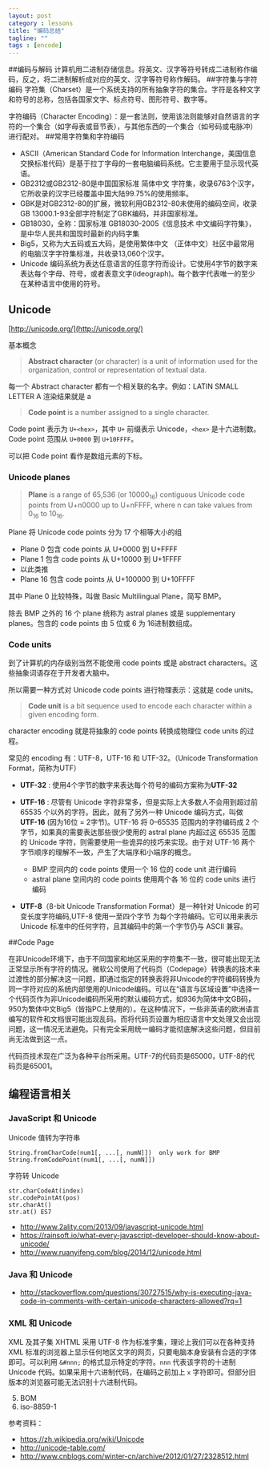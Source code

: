 ```yaml
---
layout: post
category : lessons
title: "编码总结"
tagline: ""
tags : [encode]
---
```


##编码与解码
计算机用二进制存储信息。将英文、汉字等符号转成二进制称作编码，反之，将二进制解析成对应的英文、汉字等符号称作解码。
##字符集与字符编码
字符集（Charset）是一个系统支持的所有抽象字符的集合。字符是各种文字和符号的总称，包括各国家文字、标点符号、图形符号、数字等。

字符编码（Character Encoding）：是一套法则，使用该法则能够对自然语言的字符的一个集合（如字母表或音节表），与其他东西的一个集合（如号码或电脉冲）进行配对。
##常用字符集和字符编码

 - ASCII（American Standard Code for Information Interchange，美国信息交换标准代码）是基于拉丁字母的一套电脑编码系统。它主要用于显示现代英语。
 - GB2312或GB2312-80是中国国家标准 简体中文 字符集，收录6763个汉字，它所收录的汉字已经覆盖中国大陆99.75%的使用频率。
 - GBK是对GB2312-80的扩展，微软利用GB2312-80未使用的编码空间，收录GB 13000.1-93全部字符制定了GBK编码，并非国家标准。 
 - GB18030，全称：国家标准 GB18030-2005《信息技术 中文编码字符集》，是中华人民共和国现时最新的内码字集   
 - Big5，又称为大五码或五大码，是使用繁体中文 （正体中文）社区中最常用的电脑汉字字符集标准，共收录13,060个汉字。
 - Unicode 编码系统为表达任意语言的任意字符而设计。它使用4字节的数字来表达每个字母、符号，或者表意文字(ideograph)。每个数字代表唯一的至少在某种语言中使用的符号。
    
 
## Unicode
[http://unicode.org/](http://unicode.org/)

基本概念

> **Abstract character** (or character) is a unit of information used for the organization, control or representation of textual data.


每一个 Abstract character 都有一个相关联的名字。例如：LATIN SMALL LETTER A 渲染结果就是 a

> **Code point** is a number assigned to a single character.

Code point 表示为 `U+<hex>`，其中 `U+` 前缀表示 Unicode，`<hex>` 是十六进制数。Code point 范围从 `U+0000` 到 `U+10FFFF`。

可以把 Code point 看作是数组元素的下标。

### Unicode planes

> **Plane** is a range of 65,536 (or 10000<sub>16</sub>) contiguous Unicode code points from U+n0000 up to U+nFFFF, where n can take values from 0<sub>16</sub> to 10<sub>16</sub>.

Plane 将 Unicode code points 分为 17 个相等大小的组

* Plane 0 包含 code points 从 U+0000 到 U+FFFF
* Plane 1 包含 code points 从 U+10000 到 U+1FFFF
* 以此类推
* Plane 16 包含 code points 从 U+100000 到 U+10FFFF

其中 Plane 0 比较特殊，叫做 Basic Multilingual Plane，简写 BMP。

除去 BMP 之外的 16 个 plane 统称为 astral planes 或是 supplementary planes。包含的 code points 由 5 位或 6 为 16进制数组成。

### Code units

到了计算机的内存级别当然不能使用 code points 或是 abstract characters。这些抽象词语存在于开发者大脑中。

所以需要一种方式对 Unicode code points 进行物理表示：这就是 code units。

> **Code unit** is a bit sequence used to encode each character within a given encoding form.

character encoding 就是将抽象的 code points 转换成物理位 code units 的过程。

常见的 encoding 有：UTF-8，UTF-16 和 UTF-32。（Unicode Transformation Format，简称为UTF）

- **UTF-32** : 使用4个字节的数字来表达每个符号的编码方案称为**UTF-32**

- **UTF-16** : 尽管有 Unicode 字符非常多，但是实际上大多数人不会用到超过前 65535 个以外的字符。因此，就有了另外一种 Unicode 编码方式，叫做 **UTF-16** (因为16位 = 2字节)。UTF-16 将 0–65535 范围内的字符编码成 2 个字节，如果真的需要表达那些很少使用的 astral plane 内超过这 65535 范围的 Unicode 字符，则需要使用一些诡异的技巧来实现。由于对 UTF-16 两个字节顺序的理解不一致，产生了大端序和小端序的概念。
	- BMP 空间内的 code points 使用一个 16 位的 code unit 进行编码
	- astral plane 空间内的 code points 使用两个各 16 位的 code units 进行编码

- **UTF-8**（8-bit Unicode Transformation Format）是一种针对 Unicode 的可变长度字符编码,UTF-8 使用一至四个字节 为每个字符编码。它可以用来表示 Unicode 标准中的任何字符，且其编码中的第一个字节仍与 ASCII 兼容。
 

##Code Page

在非Unicode环境下，由于不同国家和地区采用的字符集不一致，很可能出现无法正常显示所有字符的情况。微软公司使用了代码页（Codepage）转换表的技术来过渡性的部分解决这一问题，即通过指定的转换表将非Unicode的字符编码转换为同一字符对应的系统内部使用的Unicode编码。可以在“语言与区域设置”中选择一个代码页作为非Unicode编码所采用的默认编码方式，如936为简体中文GB码，950为繁体中文Big5（皆指PC上使用的）。在这种情况下，一些非英语的欧洲语言编写的软件和文档很可能出现乱码。而将代码页设置为相应语言中文处理又会出现问题，这一情况无法避免。只有完全采用统一编码才能彻底解决这些问题，但目前尚无法做到这一点。

代码页技术现在广泛为各种平台所采用。UTF-7的代码页是65000，UTF-8的代码页是65001。

## 编程语言相关

### JavaScript 和 Unicode  

Unicode 值转为字符串

```
String.fromCharCode(num1[, ...[, numN]])  only work for BMP
String.fromCodePoint(num1[, ...[, numN]])
```

字符转 Unicode 

```
str.charCodeAt(index)
str.codePointAt(pos)
str.charAt()
str.at() ES7
```

- http://www.2ality.com/2013/09/javascript-unicode.html
- https://rainsoft.io/what-every-javascript-developer-should-know-about-unicode/
- http://www.ruanyifeng.com/blog/2014/12/unicode.html

### Java 和 Unicode
- http://stackoverflow.com/questions/30727515/why-is-executing-java-code-in-comments-with-certain-unicode-characters-allowed?rq=1

### XML 和 Unicode
XML 及其子集 XHTML 采用 UTF-8 作为标准字集，理论上我们可以在各种支持 XML 标准的浏览器上显示任何地区文字的网页，只要电脑本身安装有合适的字体即可。可以利用 `&#nnn;` 的格式显示特定的字符。`nnn` 代表该字符的十进制 Unicode 代码。如果采用十六进制代码，在编码之前加上 `x` 字符即可。但部分旧版本的浏览器可能无法识别十六进制代码。

 5. BOM
 6. iso-8859-1

参考资料：

- https://zh.wikipedia.org/wiki/Unicode
- http://unicode-table.com/
- http://www.cnblogs.com/winter-cn/archive/2012/01/27/2328512.html